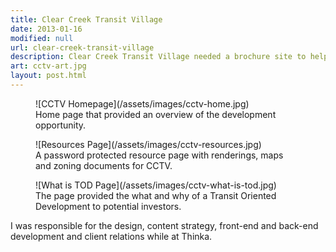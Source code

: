 ```yaml
---
title: Clear Creek Transit Village
date: 2013-01-16
modified: null
url: clear-creek-transit-village
description: Clear Creek Transit Village needed a brochure site to help attract investors and provide resources for the CCTV development team.
art: cctv-art.jpg
layout: post.html
---
```


<figure class="media-full">
  ![CCTV Homepage](/assets/images/cctv-home.jpg)
  <figcaption>Home page that provided an overview of the development opportunity.</figcaption>
</figure>
<figure>
  ![Resources Page](/assets/images/cctv-resources.jpg)
  <figcaption>A password protected resource page with renderings, maps and zoning documents for CCTV.</figcaption>
</figure>
<figure class="media-full">
  ![What is TOD Page](/assets/images/cctv-what-is-tod.jpg)
  <figcaption>The page provided the what and why of a Transit Oriented Development to potential investors.</figcaption>
</figure>

I was responsible for the design, content strategy, front-end and back-end development and client relations while at Thinka.
